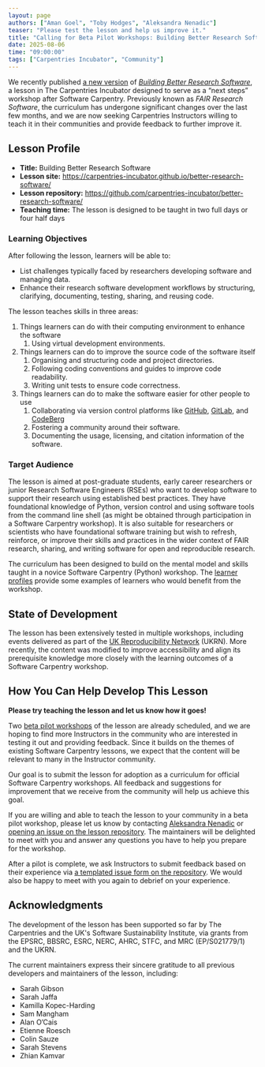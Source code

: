 ```yaml
---  
layout: page  
authors: ["Aman Goel", "Toby Hodges", "Aleksandra Nenadic"]  
teaser: "Please test the lesson and help us improve it."  
title: "Calling for Beta Pilot Workshops: Building Better Research Software"  
date: 2025-08-06  
time: "09:00:00"  
tags: ["Carpentries Incubator", "Community"]  
---
```


We recently published [a new version](https://github.com/carpentries-incubator/better-research-software/releases/tag/beta-July2025) of [*Building Better Research Software*](https://carpentries-incubator.github.io/better-research-software/), a lesson in The Carpentries Incubator designed to serve as a “next steps” workshop after Software Carpentry. 
Previously known as *FAIR Research Software*, the curriculum has undergone significant changes over the last few months, and we are now seeking Carpentries Instructors willing to teach it in their communities and provide feedback to further improve it.

## Lesson Profile

* **Title:** Building Better Research Software  
* **Lesson site:** <https://carpentries-incubator.github.io/better-research-software/>  
* **Lesson repository:** <https://github.com/carpentries-incubator/better-research-software/>  
* **Teaching time:** The lesson is designed to be taught in two full days or four half days

### Learning Objectives

After following the lesson, learners will be able to:

* List challenges typically faced by researchers developing software and managing data.  
* Enhance their research software development workflows by structuring, clarifying, documenting, testing, sharing, and reusing code.

The lesson teaches skills in three areas:

1. Things learners can do with their computing environment to enhance the software  
   1. Using virtual development environments.  
2. Things learners can do to improve the source code of the software itself  
   1. Organising and structuring code and project directories.  
   2. Following coding conventions and guides to improve code readability.  
   3. Writing unit tests to ensure code correctness.  
3. Things learners can do to make the software easier for other people to use  
   1. Collaborating via version control platforms like [GitHub](https://github.com), [GitLab](https://gitlab.com), and [CodeBerg](https://codeberg.org/)  
   2. Fostering a community around their software.  
   3. Documenting the usage, licensing, and citation information of the software.

### Target Audience

The lesson is aimed at post-graduate students, early career researchers or junior Research Software Engineers (RSEs) who want to develop software to support their research using established best practices. 
They have foundational knowledge of Python, version control and using software tools from the command line shell (as might be obtained through participation in a Software Carpentry workshop). 
It is also suitable for researchers or scientists who have foundational software training but wish to refresh, reinforce, or improve their skills and practices in the wider context of FAIR research, sharing, and writing software for open and reproducible research.

The curriculum has been designed to build on the mental model and skills taught in a novice Software Carpentry (Python) workshop. 
The [learner profiles](https://carpentries-incubator.github.io/better-research-software/profiles.html) provide some examples of learners who would benefit from the workshop.

## State of Development

The lesson has been extensively tested in multiple workshops, including events delivered as part of the [UK Reproducibility Network](https://www.ukrn.org/) (UKRN).
More recently, the content was modified to improve accessibility and align its prerequisite knowledge more closely with the learning outcomes of a Software Carpentry workshop.

## How You Can Help Develop This Lesson

**Please try teaching the lesson and let us know how it goes!**

Two [beta pilot workshops](https://docs.carpentries.org/resources/curriculum/lesson-life-cycle.html) of the lesson are already scheduled, and we are hoping to find more Instructors in the community who are interested in testing it out and providing feedback. 
Since it builds on the themes of existing Software Carpentry lessons, we expect that the content will be relevant to many in the Instructor community.

Our goal is to submit the lesson for adoption as a curriculum for official Software Carpentry workshops. 
All feedback and suggestions for improvement that we receive from the community will help us achieve this goal.

If you are willing and able to teach the lesson to your community in a beta pilot workshop, please let us know by contacting [Aleksandra Nenadic](mailto:a.nenadic@manchester.ac.uk) or [opening an issue on the lesson repository](https://github.com/carpentries-incubator/better-research-software/issues/new). 
The maintainers will be delighted to meet with you and answer any questions you have to help you prepare for the workshop. 

After a pilot is complete, we ask Instructors to submit feedback based on their experience via [a templated issue form on the repository](https://github.com/carpentries-incubator/better-research-software/issues/new?template=pilot_workshop_feedback.yml). 
We would also be happy to meet with you again to debrief on your experience.

## Acknowledgments

The development of the lesson has been supported so far by The Carpentries and the UK's Software Sustainability Institute, via grants from the EPSRC, BBSRC, ESRC, NERC, AHRC, STFC, and MRC (EP/S021779/1) and the UKRN.

The current maintainers express their sincere gratitude to all previous developers and maintainers of the lesson, including:

* Sarah Gibson  
* Sarah Jaffa  
* Kamilla Kopec-Harding   
* Sam Mangham  
* Alan O’Cais  
* Etienne Roesch  
* Colin Sauze  
* Sarah Stevens  
* Zhian Kamvar